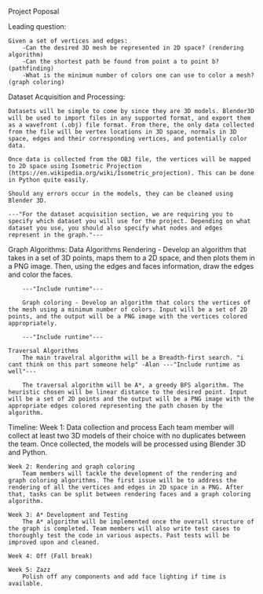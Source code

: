 Project Poposal

Leading question:

    Given a set of vertices and edges:
        -Can the desired 3D mesh be represented in 2D space? (rendering algorithm)
        -Can the shortest path be found from point a to point b? (pathfinding)
        -What is the minimum number of colors one can use to color a mesh? (graph coloring)


Dataset Acquisition and Processing:

    Datasets will be simple to come by since they are 3D models. Blender3D will be used to import files in any supported format, and export them as a wavefront (.obj) file format. From there, the only data collected from the file will be vertex locations in 3D space, normals in 3D space, edges and their corresponding vertices, and potentially color data.
 
    Once data is collected from the OBJ file, the vertices will be mapped to 2D space using Isometric Projection (https://en.wikipedia.org/wiki/Isometric_projection). This can be done in Python quite easily.
 
    Should any errors occur in the models, they can be cleaned using Blender 3D.

    ---"For the dataset acquisition section, we are requiring you to specify which dataset you will use for the project. Depending on what dataset you use, you should also specify what nodes and edges represent in the graph."---



Graph Algorithms:
    Data Algorithms
       	Rendering - Develop an algorithm that takes in a set of 3D points, maps them to a 2D space, and then plots them in a PNG image. Then, using the edges and faces information, draw the edges and color the faces.
       	
        ---"Include runtime"---
           
        Graph coloring - Develop an algorithm that colors the vertices of the mesh using a minimum number of colors. Input will be a set of 2D points, and the output will be a PNG image with the vertices colored appropriately.
 
        ---"Include runtime"---

    Traversal Algorithms
        The main travelral algorithm will be a Breadth-first search. "i cant think on this part someone help" -Alan ---"Include runtime as well"--- 

        The traversal algorithm will be A*, a greedy BFS algorithm. The heuristic chosen will be linear distance to the desired point. Input will be a set of 2D points and the output will be a PNG image with the appropriate edges colored representing the path chosen by the algorithm.


Timeline:
    Week 1: Data collection and process
       	Each team member will collect at least two 3D models of their choice with no duplicates between the team. Once collected, the models will be processed using Blender 3D and Python.
 
    Week 2: Rendering and graph coloring
       	Team members will tackle the development of the rendering and graph coloring algorithms. The first issue will be to address the rendering of all the vertices and edges in 2D space in a PNG. After that, tasks can be split between rendering faces and a graph coloring algorithm.
 
    Week 3: A* Development and Testing
       	The A* algorithm will be implemented once the overall structure of the graph is completed. Team members will also write test cases to thoroughly test the code in various aspects. Past tests will be improved upon and cleaned.
 
    Week 4: Off (Fall break)
 
    Week 5: Zazz
       	Polish off any components and add face lighting if time is available.

